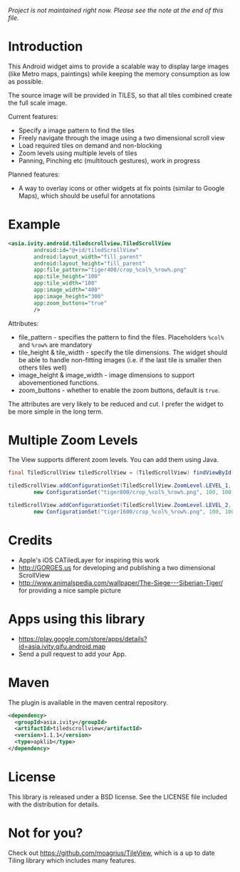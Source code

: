 *Project is not maintained right now. Please see the note at the end of this file.*

Introduction
============

This Android widget aims to provide a scalable way to display large images (like Metro maps, paintings) while keeping the memory consumption as low as possible.

The source image will be provided in TILES, so that all tiles combined create the full scale image.

Current features:

* Specify a image pattern to find the tiles
* Freely navigate through the image using a two dimensional scroll view
* Load required tiles on demand and non-blocking
* Zoom levels using multiple levels of tiles
* Panning, Pinching etc (multitouch gestures), work in progress

Planned features:

* A way to overlay icons or other widgets at fix points (similar to Google Maps), which should be useful for annotations

Example
=======
``` xml
<asia.ivity.android.tiledscrollview.TiledScrollView
        android:id="@+id/tiledScrollView"
        android:layout_width="fill_parent"
        android:layout_height="fill_parent"
        app:file_pattern="tiger400/crop_%col%_%row%.png"
        app:tile_height="100"
        app:tile_width="100"
        app:image_width="400"
        app:image_height="300"
        app:zoom_buttons="true"
        />
```
Attributes:

* file_pattern - specifies the pattern to find the files. Placeholders `%col%` and `%row%` are mandatory
* tile_height & tile_width - specify the tile dimensions. The widget should be able to handle non-fitting images (i.e. if the last tile is smaller then others tiles well)
* image_height & image_width - image dimensions to support abovementioned functions.
* zoom_buttons - whether to enable the zoom buttons, default is `true`.

The attributes are very likely to be reduced and cut. I prefer the widget to be more simple in the long term.

Multiple Zoom Levels
====================

The View supports different zoom levels. You can add them using Java.

``` java
final TiledScrollView tiledScrollView = (TiledScrollView) findViewById(R.id.tiledScrollView);

tiledScrollView.addConfigurationSet(TiledScrollView.ZoomLevel.LEVEL_1,
        new ConfigurationSet("tiger800/crop_%col%_%row%.png", 100, 100, 800, 600));

tiledScrollView.addConfigurationSet(TiledScrollView.ZoomLevel.LEVEL_2,
        new ConfigurationSet("tiger1600/crop_%col%_%row%.png", 100, 100, 1600, 1200));
```

Credits
=======

* Apple's iOS CATiledLayer for inspiring this work
* http://GORGES.us for developing and publishing a two dimensional ScrollView
* http://www.animalspedia.com/wallpaper/The-Siege---Siberian-Tiger/ for providing a nice sample picture

Apps using this library
=======================

* https://play.google.com/store/apps/details?id=asia.ivity.qifu.android.map
* Send a pull request to add your App.

Maven
=====

The plugin is available in the maven central repository.

``` xml
<dependency>
  <groupId>asia.ivity</groupId>
  <artifactId>tiledscrollview</artifactId>
  <version>1.1.1</version>
  <type>apklib</type>
</dependency>
```

License
=======

This library is released under a BSD license. See the LICENSE file included with the distribution for details.

Not for you?
============

Check out https://github.com/moagrius/TileView, which is a up to date Tiling library which includes many features.
